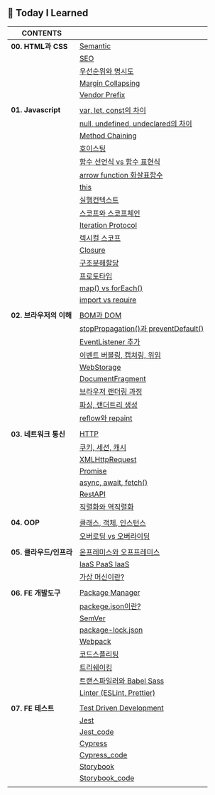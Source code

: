 ## 📌 Today I Learned
 

|**CONTENTS**||
|---|---|
|**00. HTML과 CSS**|[Semantic](00.HTML과%20CSS/00.Semantic.md)|
||[SEO](00.HTML과%20CSS/01.SEO.md)|
||[우선순위와 명시도](00.HTML과%20CSS/02.우선순위_명시도.md)|
||[Margin Collapsing](00.HTML과%20CSS/03.Margin_Collapsing.md)|
||[Vendor Prefix](00.HTML과%20CSS/04.Vendor_Prefix.md)|
|||
|**01. Javascript**|[var, let, const의 차이](01.Javascript/00.var_let_const.md)|
||[null, undefined, undeclared의 차이](01.Javascript/01.Null_Undefined_Undeclared.md)|
||[Method Chaining](01.Javascript/02.Method_Chaining.md)|
||[호이스팅](01.Javascript/03.호이스팅.md)|
||[함수 선언식 vs 함수 표현식](01.Javascript/04.함수_선언식_표현식.md)|
||[arrow function 화살표함수](01.Javascript/05.Arrow_Function.md)|
||[this](01.Javascript/06.this.md)|
||[실행컨텍스트](01.Javascript/07.Execution_Context.md)|
||[스코프와 스코프체인](01.Javascript/08.Scope_ScopeChain.md)|
||[Iteration Protocol](01.Javascript/15.Iteration_Protocol.md)|
||[렉시컬 스코프](01.Javascript/09.Lexical_Scope.md)|
||[Closure](01.Javascript/10.Closure.md)|
||[구조분해할당](01.Javascript/11.Destructuring_assignment.md)|
||[프로토타입](01.Javascript/12.Prototype.md)|
||[map() vs forEach()](01.Javascript/13.map_forEach.md)|
||[import vs require](01.Javascript/14.import_require.md)|
|||
|**02. 브라우저의 이해**|[BOM과 DOM](02.브라우저의%20이해/00.BOM_DOM.md)|
||[stopPropagation()과 preventDefault()](02.브라우저의%20이해/01.stopPropagation()_preventDefault().md)|
||[EventListener 추가](02.브라우저의%20이해/02.EventListener_추가.md)|
||[이벤트 버블링, 캡쳐링, 위임](02.브라우저의%20이해/03.버블링_캡쳐링_위임.md)|
||[WebStorage](02.브라우저의%20이해/04.WebStorage.md)|
||[DocumentFragment](02.브라우저의%20이해/05.DocumentFragment.md)|
||[브라우저 랜더링 과정](02.브라우저의%20이해/06.브라우저_랜더링_과정.md)|
||[파싱, 랜더트리 생성](02.브라우저의%20이해/07.파싱_랜더트리_생성.md)|
||[reflow와 repaint](02.브라우저의%20이해/08.reflow_repaint.md)|
|||
|**03. 네트워크 통신**|[HTTP](03.네트워크%20통신/00.HTTP.md)|
||[쿠키, 세션, 캐시](03.네트워크%20통신/01.쿠키_세션_캐시.md)|
||[XMLHttpRequest](03.네트워크%20통신/02.XMLHttpRequest.md)|
||[Promise](03.네트워크%20통신/03.Promise.md)|
||[async, await, fetch()](03.네트워크%20통신/04.async_await_fetch().md)|
||[RestAPI](03.네트워크%20통신/05.RestAPI.md)|
||[직렬화와 역직렬화](03.네트워크%20통신/06.Serialization_Deserialization.md)|
|||
|**04. OOP**|[클래스, 객체, 인스턴스](04.OOP/00.클래스,%20객체,%20인스턴스.md)|
||[오버로딩 vs 오버라이딩](04.OOP/01.Overloading_Overriding.md)|
|||
|**05. 클라우드/인프라**|[온프레미스와 오프프레미스](05.클라우드%20인프라/00.Off-premiss_On-premiss.md)|
||[IaaS PaaS IaaS](05.클라우드%20인프라/01.SaaS_PaaS_IaaS.md)|
||[가상 머신이란?](05.클라우드%20인프라/02.Virtual_Machine.md)|
|||
|**06. FE 개발도구**|[Package Manager](06.FE%20개발도구/00.Package_Manager.md)|
||[packege.json이란?](06.FE%20개발도구/01.package.json.md)|
||[SemVer](06.FE%20개발도구/02.SemVer.md)|
||[package-lock.json](06.FE%20개발도구/03.package-lock.json.md)|
||[Webpack](06.FE%20개발도구/04.Webpack.md)|
||[코드스플리팅](06.FE%20개발도구/05.Code_Splitting.md)|
||[트리쉐이킹](06.FE%20개발도구/06.Tree_Shaking.md)|
||[트랜스파일러와 Babel Sass](06.FE%20개발도구/07.Transpiler.md)|
||[Linter (ESLint, Prettier)](06.FE%20개발도구/08.Linter.md)|
|||
|**07. FE 테스트**|[Test Driven Development](07.FE%20테스트/00.TDD.md)|
||[Jest](07.FE%20테스트/01.Jest.md)|
||[Jest_code](https://github.com/minnnnnk0/FE_TEST/blob/main/Jest/README.md)|
||[Cypress](07.FE%20테스트/02.Cypress.md)|
||[Cypress_code](https://github.com/minnnnnk0/FE_TEST/blob/main/cypress/README.md)|
||[Storybook](07.FE%20테스트/03.Storybook.md)|
||[Storybook_code](https://github.com/minnnnnk0/FE_TEST/blob/main/storybook/README.md)|
|||
